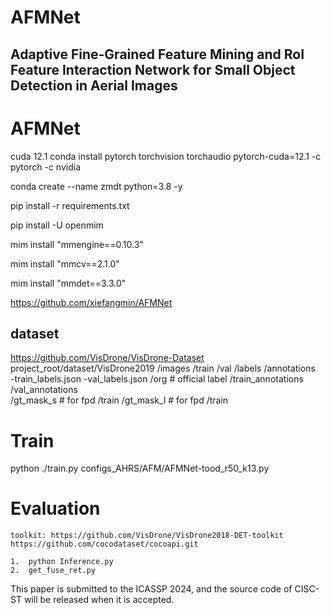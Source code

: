 # AFMNet
## Adaptive Fine-Grained Feature Mining and RoI Feature Interaction Network for Small Object Detection in Aerial Images

# AFMNet
cuda 12.1
conda install pytorch torchvision torchaudio pytorch-cuda=12.1 -c pytorch -c nvidia

conda create --name zmdt python=3.8 -y

pip install -r requirements.txt

pip install -U openmim

mim install "mmengine==0.10.3"

mim install "mmcv==2.1.0"

mim install "mmdet==3.3.0"

https://github.com/xiefangmin/AFMNet

## dataset
https://github.com/VisDrone/VisDrone-Dataset
project_root/dataset/VisDrone2019
                                 /images
                                        /train
                                        /val
                                 /labels
                                        /annotations  
                                            -train_labels.json
                                            -val_labels.json
                                        /org          # official label
                                            /train_annotations  
                                            /val_annotations  
                                        /gt_mask_s  # for fpd
                                            /train
                                        /gt_mask_l  # for fpd
                                            /train



# Train
python ./train.py configs_AHRS/AFM/AFMNet-tood_r50_k13.py

# Evaluation
    toolkit: https://github.com/VisDrone/VisDrone2018-DET-toolkit   https://github.com/cocodataset/cocoapi.git
    
    1.  python Inference.py
    2.  get_fuse_ret.py
      
    
This paper is submitted to the ICASSP 2024, and the source code of CISC-ST will be released when it is accepted.
